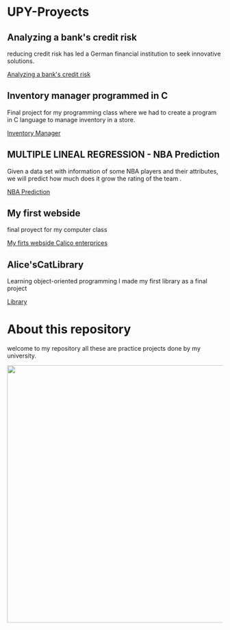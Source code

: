# UPY-Proyects

## Analyzing a bank's credit risk
reducing credit risk has led a German financial institution to seek innovative solutions.

[Analyzing a bank's credit risk](https://github.com/Hikari6462/Personal_projects/tree/main/Analyzing%20a%20bank's%20credit%20risk)

## Inventory manager programmed in C
Final project for my programming class where we had to create a program in C language to manage inventory in a store. 

[Inventory Manager](https://github.com/Hikari6462/practice_projects/tree/main/C/Proyects/Inventory%20Manager)

## MULTIPLE LINEAL REGRESSION - NBA Prediction
Given a data set with information of some NBA players and their attributes, we will predict how much does it grow the rating of the team .

[NBA Prediction](https://github.com/Hikari6462/practice_projects/tree/main/nba_prediction)

## My first webside
final proyect for my computer class

[My firts webside Calico enterprices](https://github.com/Hikari6462/UPY_Projects/tree/main/pictures/Proyects/Pagina%20web%20The%20final%20Proyect)

## Alice'sCatLibrary 
Learning object-oriented programming I made my first library as a final project

[Library](https://github.com/Hikari6462/UPY_Projects/tree/main/pictures/Proyects/Alices's%20Cat%20Library)
<!--
## pagina web 
me hicieron crear una pagina web desde cero y en una semana xdd
https://github.com/Hikari6462/practice_projects/blob/main/pictures/135%20sin%20t%C3%ADtulo%20(3).png
-->

# About this repository
welcome to my repository all these are practice projects done by my university.
  <p align="center">  
<img src="https://github.com/Hikari6462/practice_projects/blob/main/pictures/135%20sin%20t%C3%ADtulo%20(3).png"
width="600"></center>  
</p>  
